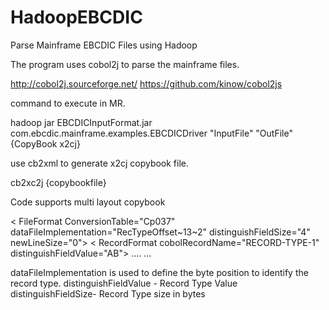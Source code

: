 # HadoopEBCDIC
Parse Mainframe EBCDIC Files using Hadoop

The program uses cobol2j to parse the mainframe files.

http://cobol2j.sourceforge.net/
https://github.com/kinow/cobol2js

command to execute in MR.

hadoop jar EBCDICInputFormat.jar com.ebcdic.mainframe.examples.EBCDICDriver "InputFile" "OutFile" {CopyBook x2cj}

use cb2xml to generate x2cj copybook file.

cb2xc2j {copybookfile}

Code supports multi layout copybook


< FileFormat ConversionTable="Cp037"
  dataFileImplementation="RecTypeOffset~13~2" distinguishFieldSize="4" newLineSize="0">
      < RecordFormat cobolRecordName="RECORD-TYPE-1" distinguishFieldValue="AB">
      ....
      ...

dataFileImplementation is used to define the byte position to identify the record type.
distinguishFieldValue - Record Type Value
distinguishFieldSize-   Record Type size in bytes
